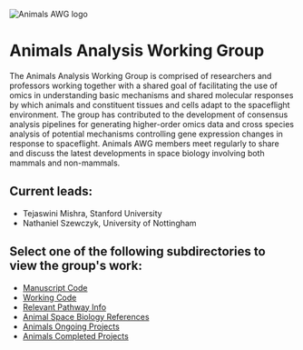 ![Animals AWG logo](https://user-images.githubusercontent.com/92759843/142991294-463a91c1-3b4d-4ff8-8b19-058f4322e140.png)

# Animals Analysis Working Group

The Animals Analysis Working Group is comprised of researchers and professors working together with a shared goal of facilitating the use of omics in understanding basic mechanisms and shared molecular responses by which animals and constituent tissues and cells adapt to the spaceflight environment. The group has contributed to the development of consensus analysis pipelines for generating higher-order omics data and cross species analysis of potential mechanisms controlling gene expression changes in response to spaceflight. Animals AWG members meet regularly to share and discuss the latest developments in space biology involving both mammals and non-mammals.

## Current leads:
- Tejaswini Mishra, Stanford University
- Nathaniel Szewczyk, University of Nottingham

## Select one of the following subdirectories to view the group's work:
- [Manuscript Code](Manuscript_Code)
- [Working Code](Working_Code)
- [Relevant Pathway Info](Relevant_Pathway_Info)
- [Animal Space Biology References](Animal_Space_Biology_References)
- [Animals Ongoing Projects](https://docs.google.com/document/d/1lE66GX0P1a7RfdYM6ocPLk46IPVRXMiLiPJ50uVS1o0/edit#heading=h.95b7h6a5lge5)
- [Animals Completed Projects](https://docs.google.com/document/d/1xRg7cEbecSmrXCYkKGqT49alQzLMb4AhWTTZT6q2WV0/edit#heading=h.skv70enopj64)

